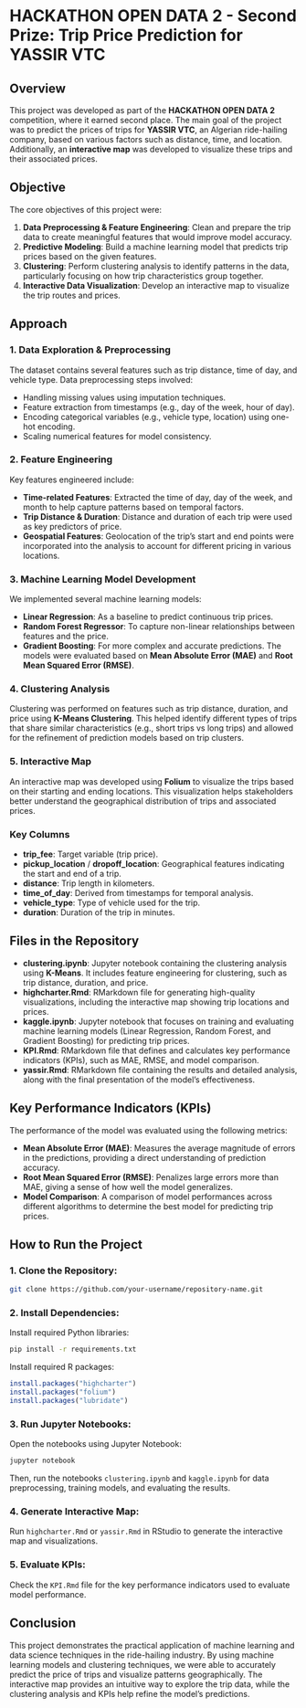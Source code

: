 
# HACKATHON OPEN DATA 2 - Second Prize: Trip Price Prediction for YASSIR VTC

## Overview
This project was developed as part of the **HACKATHON OPEN DATA 2** competition, where it earned second place. The main goal of the project was to predict the prices of trips for **YASSIR VTC**, an Algerian ride-hailing company, based on various factors such as distance, time, and location. Additionally, an **interactive map** was developed to visualize these trips and their associated prices.

## Objective
The core objectives of this project were:
1. **Data Preprocessing & Feature Engineering**: Clean and prepare the trip data to create meaningful features that would improve model accuracy.
2. **Predictive Modeling**: Build a machine learning model that predicts trip prices based on the given features.
3. **Clustering**: Perform clustering analysis to identify patterns in the data, particularly focusing on how trip characteristics group together.
4. **Interactive Data Visualization**: Develop an interactive map to visualize the trip routes and prices.

## Approach

### 1. Data Exploration & Preprocessing
The dataset contains several features such as trip distance, time of day, and vehicle type. Data preprocessing steps involved:
- Handling missing values using imputation techniques.
- Feature extraction from timestamps (e.g., day of the week, hour of day).
- Encoding categorical variables (e.g., vehicle type, location) using one-hot encoding.
- Scaling numerical features for model consistency.

### 2. Feature Engineering
Key features engineered include:
- **Time-related Features**: Extracted the time of day, day of the week, and month to help capture patterns based on temporal factors.
- **Trip Distance & Duration**: Distance and duration of each trip were used as key predictors of price.
- **Geospatial Features**: Geolocation of the trip’s start and end points were incorporated into the analysis to account for different pricing in various locations.

### 3. Machine Learning Model Development
We implemented several machine learning models:
- **Linear Regression**: As a baseline to predict continuous trip prices.
- **Random Forest Regressor**: To capture non-linear relationships between features and the price.
- **Gradient Boosting**: For more complex and accurate predictions.
The models were evaluated based on **Mean Absolute Error (MAE)** and **Root Mean Squared Error (RMSE)**.

### 4. Clustering Analysis
Clustering was performed on features such as trip distance, duration, and price using **K-Means Clustering**. This helped identify different types of trips that share similar characteristics (e.g., short trips vs long trips) and allowed for the refinement of prediction models based on trip clusters.

### 5. Interactive Map
An interactive map was developed using **Folium** to visualize the trips based on their starting and ending locations. This visualization helps stakeholders better understand the geographical distribution of trips and associated prices.

  
### Key Columns
- **trip_fee**: Target variable (trip price).
- **pickup_location** / **dropoff_location**: Geographical features indicating the start and end of a trip.
- **distance**: Trip length in kilometers.
- **time_of_day**: Derived from timestamps for temporal analysis.
- **vehicle_type**: Type of vehicle used for the trip.
- **duration**: Duration of the trip in minutes.

## Files in the Repository

- **clustering.ipynb**: Jupyter notebook containing the clustering analysis using **K-Means**. It includes feature engineering for clustering, such as trip distance, duration, and price.
- **highcharter.Rmd**: RMarkdown file for generating high-quality visualizations, including the interactive map showing trip locations and prices.
- **kaggle.ipynb**: Jupyter notebook that focuses on training and evaluating machine learning models (Linear Regression, Random Forest, and Gradient Boosting) for predicting trip prices.
- **KPI.Rmd**: RMarkdown file that defines and calculates key performance indicators (KPIs), such as MAE, RMSE, and model comparison.
- **yassir.Rmd**: RMarkdown file containing the results and detailed analysis, along with the final presentation of the model’s effectiveness.

## Key Performance Indicators (KPIs)

The performance of the model was evaluated using the following metrics:
- **Mean Absolute Error (MAE)**: Measures the average magnitude of errors in the predictions, providing a direct understanding of prediction accuracy.
- **Root Mean Squared Error (RMSE)**: Penalizes large errors more than MAE, giving a sense of how well the model generalizes.
- **Model Comparison**: A comparison of model performances across different algorithms to determine the best model for predicting trip prices.

## How to Run the Project

### 1. Clone the Repository:
```bash
git clone https://github.com/your-username/repository-name.git
```

### 2. Install Dependencies:
Install required Python libraries:
```bash
pip install -r requirements.txt
```

Install required R packages:
```R
install.packages("highcharter")
install.packages("folium")
install.packages("lubridate")
```

### 3. Run Jupyter Notebooks:
Open the notebooks using Jupyter Notebook:
```bash
jupyter notebook
```
Then, run the notebooks `clustering.ipynb` and `kaggle.ipynb` for data preprocessing, training models, and evaluating the results.

### 4. Generate Interactive Map:
Run `highcharter.Rmd` or `yassir.Rmd` in RStudio to generate the interactive map and visualizations.

### 5. Evaluate KPIs:
Check the `KPI.Rmd` file for the key performance indicators used to evaluate model performance.

## Conclusion

This project demonstrates the practical application of machine learning and data science techniques in the ride-hailing industry. By using machine learning models and clustering techniques, we were able to accurately predict the price of trips and visualize patterns geographically. The interactive map provides an intuitive way to explore the trip data, while the clustering analysis and KPIs help refine the model’s predictions.

